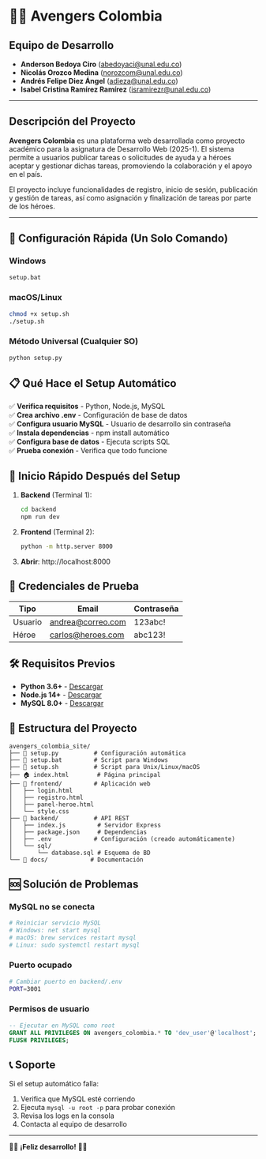 # 🦸‍♂️ Avengers Colombia

## Equipo de Desarrollo

- **Anderson Bedoya Ciro** (<abedoyaci@unal.edu.co>)
- **Nicolás Orozco Medina** (<norozcom@unal.edu.co>)
- **Andrés Felipe Diez Ángel** (<adieza@unal.edu.co>)
- **Isabel Cristina Ramírez Ramírez** (<isramirezr@unal.edu.co>)

---

## Descripción del Proyecto

**Avengers Colombia** es una plataforma web desarrollada como proyecto académico para la asignatura de Desarrollo Web (2025-1). El sistema permite a usuarios publicar tareas o solicitudes de ayuda y a héroes aceptar y gestionar dichas tareas, promoviendo la colaboración y el apoyo en el país.

El proyecto incluye funcionalidades de registro, inicio de sesión, publicación y gestión de tareas, así como asignación y finalización de tareas por parte de los héroes.

---

## 🚀 Configuración Rápida (Un Solo Comando)

### Windows
```cmd
setup.bat
```

### macOS/Linux
```bash
chmod +x setup.sh
./setup.sh
```

### Método Universal (Cualquier SO)
```bash
python setup.py
```

## 📋 Qué Hace el Setup Automático

✅ **Verifica requisitos** - Python, Node.js, MySQL  
✅ **Crea archivo .env** - Configuración de base de datos  
✅ **Configura usuario MySQL** - Usuario de desarrollo sin contraseña  
✅ **Instala dependencias** - npm install automático  
✅ **Configura base de datos** - Ejecuta scripts SQL  
✅ **Prueba conexión** - Verifica que todo funcione  

## 🎯 Inicio Rápido Después del Setup

1. **Backend** (Terminal 1):
   ```bash
   cd backend
   npm run dev
   ```

2. **Frontend** (Terminal 2):
   ```bash
   python -m http.server 8000
   ```

3. **Abrir**: http://localhost:8000

## 🔑 Credenciales de Prueba

| Tipo | Email | Contraseña |
|------|-------|------------|
| Usuario | andrea@correo.com | 123abc! |
| Héroe | carlos@heroes.com | abc123! |

## 🛠️ Requisitos Previos

- **Python 3.6+** - [Descargar](https://python.org)
- **Node.js 14+** - [Descargar](https://nodejs.org)
- **MySQL 8.0+** - [Descargar](https://dev.mysql.com/downloads/)

## 📁 Estructura del Proyecto

```
avengers_colombia_site/
├── 🚀 setup.py          # Configuración automática
├── 🚀 setup.bat         # Script para Windows
├── 🚀 setup.sh          # Script para Unix/Linux/macOS
├── 🏠 index.html        # Página principal
├── 📁 frontend/         # Aplicación web
│   ├── login.html
│   ├── registro.html
│   ├── panel-heroe.html
│   └── style.css
├── 📁 backend/          # API REST
│   ├── index.js         # Servidor Express
│   ├── package.json     # Dependencias
│   ├── .env            # Configuración (creado automáticamente)
│   └── sql/
│       └── database.sql # Esquema de BD
└── 📁 docs/            # Documentación
```

## 🆘 Solución de Problemas

### MySQL no se conecta
```bash
# Reiniciar servicio MySQL
# Windows: net start mysql
# macOS: brew services restart mysql
# Linux: sudo systemctl restart mysql
```

### Puerto ocupado
```bash
# Cambiar puerto en backend/.env
PORT=3001
```

### Permisos de usuario
```sql
-- Ejecutar en MySQL como root
GRANT ALL PRIVILEGES ON avengers_colombia.* TO 'dev_user'@'localhost';
FLUSH PRIVILEGES;
```

## 📞 Soporte

Si el setup automático falla:
1. Verifica que MySQL esté corriendo
2. Ejecuta `mysql -u root -p` para probar conexión
3. Revisa los logs en la consola
4. Contacta al equipo de desarrollo

---
🦸‍♂️ **¡Feliz desarrollo!** 🦸‍♀️
